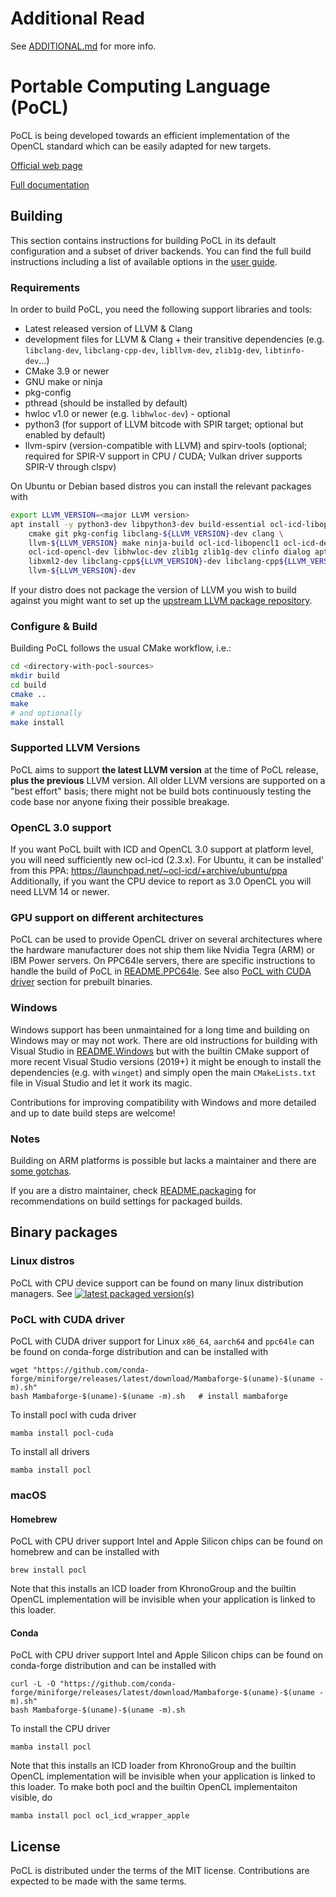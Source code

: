 # Additional Read
See [ADDITIONAL.md](./ADDITIONAL.md) for more info.

# Portable Computing Language (PoCL)

PoCL is being developed towards an efficient implementation of the OpenCL
standard which can be easily adapted for new targets.

[Official web page](http://portablecl.org)

[Full documentation](http://portablecl.org/docs/html/)

## Building

This section contains instructions for building PoCL in its default
configuration and a subset of driver backends. You can find the full build
instructions including a list of available options
in the [user guide](http://portablecl.org/docs/html/install.html).

### Requirements

In order to build PoCL, you need the following support libraries and
tools:

  * Latest released version of LLVM & Clang
  * development files for LLVM & Clang + their transitive dependencies
    (e.g. `libclang-dev`, `libclang-cpp-dev`, `libllvm-dev`, `zlib1g-dev`,
    `libtinfo-dev`...)
  * CMake 3.9 or newer
  * GNU make or ninja
  * pkg-config
  * pthread (should be installed by default)
  * hwloc v1.0 or newer (e.g. `libhwloc-dev`) - optional
  * python3 (for support of LLVM bitcode with SPIR target; optional
    but enabled by default)
  * llvm-spirv (version-compatible with LLVM) and spirv-tools
    (optional; required for SPIR-V support in CPU / CUDA; Vulkan driver
    supports SPIR-V through clspv)

On Ubuntu or Debian based distros you can install the relevant packages with
```bash
export LLVM_VERSION=<major LLVM version>
apt install -y python3-dev libpython3-dev build-essential ocl-icd-libopencl1 \
    cmake git pkg-config libclang-${LLVM_VERSION}-dev clang \
    llvm-${LLVM_VERSION} make ninja-build ocl-icd-libopencl1 ocl-icd-dev \
    ocl-icd-opencl-dev libhwloc-dev zlib1g zlib1g-dev clinfo dialog apt-utils \
    libxml2-dev libclang-cpp${LLVM_VERSION}-dev libclang-cpp${LLVM_VERSION} \
    llvm-${LLVM_VERSION}-dev
```

If your distro does not package the version of LLVM you wish to build against
you might want to set up the
[upstream LLVM package repository](https://apt.llvm.org/).

### Configure & Build

Building PoCL follows the usual CMake workflow, i.e.:
```bash
cd <directory-with-pocl-sources>
mkdir build
cd build
cmake ..
make
# and optionally
make install
```

### Supported LLVM Versions

PoCL aims to support **the latest LLVM version** at the time of PoCL release, **plus the previous** LLVM version. All older LLVM versions are supported on a
"best effort" basis; there might not be build bots continuously testing the code
base nor anyone fixing their possible breakage.

### OpenCL 3.0 support

If you want PoCL built with ICD and OpenCL 3.0 support at platform level,
you will need sufficiently new ocl-icd (2.3.x). For Ubuntu, it can be installed'
from this PPA: https://launchpad.net/~ocl-icd/+archive/ubuntu/ppa
Additionally, if you want the CPU device to report as 3.0 OpenCL
you will need LLVM 14 or newer.

### GPU support on different architectures

PoCL can be used to provide OpenCL driver on several architectures where the hardware manufacturer does not ship them 
like Nvidia Tegra (ARM) or IBM Power servers. On PPC64le servers, there are specific instructions to handle the build 
of PoCL in [README.PPC64le](./README.PPC64le).
See also [PoCL with CUDA driver](#pocl-with-cuda-driver) section for prebuilt
binaries.

### Windows

Windows support has been unmaintained for a long time and building on Windows
may or may not work. There are old instructions for building with Visual Studio
in [README.Windows](./README.Windows) but with the builtin CMake support of more
recent Visual Studio versions (2019+) it might be enough to install the
dependencies (e.g. with `winget`) and simply open the main `CMakeLists.txt` file
in Visual Studio and let it work its magic.

Contributions for improving compatibility with Windows and more detailed and up
to date build steps are welcome!

### Notes

Building on ARM platforms is possible but lacks a maintainer and there are
[some gotchas](./README.ARM).

If you are a distro maintainer, check [README.packaging](./README.packaging) for
recommendations on build settings for packaged builds.

## Binary packages

### Linux distros

PoCL with CPU device support can be found on many linux distribution managers.
See [![latest packaged version(s)](https://repology.org/badge/latest-versions/pocl.svg)](https://repology.org/project/pocl/versions)

### PoCL with CUDA driver

PoCL with CUDA driver support for Linux `x86_64`, `aarch64` and `ppc64le`
can be found on conda-forge distribution and can be installed with

    wget "https://github.com/conda-forge/miniforge/releases/latest/download/Mambaforge-$(uname)-$(uname -m).sh"
    bash Mambaforge-$(uname)-$(uname -m).sh   # install mambaforge

To install pocl with cuda driver

    mamba install pocl-cuda

To install all drivers

    mamba install pocl

### macOS

#### Homebrew

PoCL with CPU driver support Intel and Apple Silicon chips can be
found on homebrew and can be installed with

    brew install pocl

Note that this installs an ICD loader from KhronoGroup and the builtin
OpenCL implementation will be invisible when your application is linked
to this loader.

#### Conda

PoCL with CPU driver support Intel and Apple Silicon chips
can be found on conda-forge distribution and can be installed with

    curl -L -O "https://github.com/conda-forge/miniforge/releases/latest/download/Mambaforge-$(uname)-$(uname -m).sh"
    bash Mambaforge-$(uname)-$(uname -m).sh

To install the CPU driver

    mamba install pocl

Note that this installs an ICD loader from KhronoGroup and the builtin
OpenCL implementation will be invisible when your application is linked
to this loader. To make both pocl and the builtin OpenCL implementaiton
visible, do

    mamba install pocl ocl_icd_wrapper_apple

## License

PoCL is distributed under the terms of the MIT license. Contributions are expected
to be made with the same terms.

